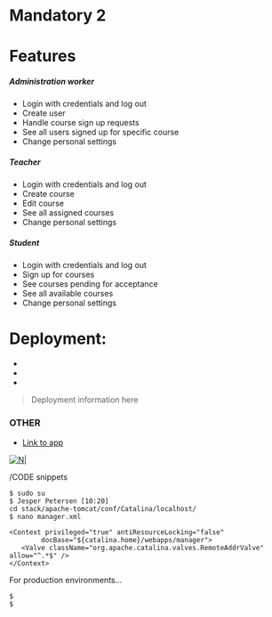 # Mandatory 2




# Features

##### Administration worker
  - Login with credentials and log out
  - Create user
  - Handle course sign up requests
  - See all users signed up for specific course
  - Change personal settings

##### Teacher
  - Login with credentials and log out
  - Create course
  - Edit course
  - See all assigned courses
  - Change personal settings

##### Student
  - Login with credentials and log out
  - Sign up for courses
  - See courses pending for acceptance
  - See all available courses
  - Change personal settings

# Deployment:
  - 
  - 
  - 



> Deployment information
> here
>
> 
> 
> 
> 



### OTHER 



* [Link to app](http://104.197.58.189)
 
[![N|](https://i.imgur.com/IjCgZpJ.jpg)](http://104.197.58.189)


/CODE snippets
```
$ sudo su
$ Jesper Petersen [10:20]
cd stack/apache-tomcat/conf/Catalina/localhost/
$ nano manager.xml
```
```
<Context privileged="true" antiResourceLocking="false"
        docBase="${catalina.home}/webapps/manager">
   <Valve className="org.apache.catalina.valves.RemoteAddrValve" allow="^.*$" />
</Context>
```
For production environments...

```sh
$ 
$ 
```
